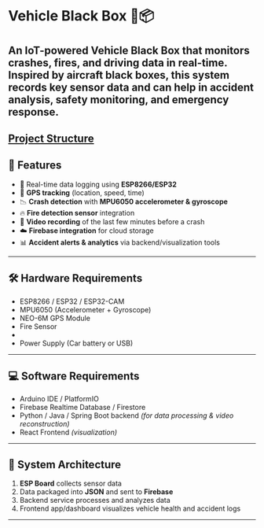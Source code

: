 # Vehicle Black Box 🚗📦  

An **IoT-powered Vehicle Black Box** that monitors crashes, fires, and driving data in real-time. Inspired by aircraft black boxes, this system records key sensor data and can help in **accident analysis, safety monitoring, and emergency response**.  
---
[Project Structure](https://gitdocs1.s3.amazonaws.com/digests/lakshanwc-vehical_blackbox/cbe20395-2fe9-4944-9195-e0faa210f952.txt)
---

## 🔧 Features  
- 📡 Real-time data logging using **ESP8266/ESP32**  
- 📍 **GPS tracking** (location, speed, time)  
- 📉 **Crash detection** with **MPU6050 accelerometer & gyroscope**  
- 🔥 **Fire detection sensor** integration  
- 🎤 **Video recording** of the last few minutes before a crash 
- ☁️ **Firebase integration** for cloud storage  
- 📊 **Accident alerts & analytics** via backend/visualization tools  

---

## 🛠️ Hardware Requirements  
- ESP8266 / ESP32 / ESP32-CAM  
- MPU6050 (Accelerometer + Gyroscope)  
- NEO-6M GPS Module  
- Fire Sensor  
- 
- Power Supply (Car battery or USB)  

---

## 💻 Software Requirements  
- Arduino IDE / PlatformIO  
- Firebase Realtime Database / Firestore  
- Python / Java / Spring Boot backend *(for data processing & video reconstruction)*  
- React Frontend *(visualization)*  

---

## 📡 System Architecture  
1. **ESP Board** collects sensor data  
2. Data packaged into **JSON** and sent to **Firebase**  
3. Backend service processes and analyzes data  
4. Frontend app/dashboard visualizes vehicle health and accident logs  

---

